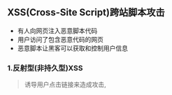 ## XSS(Cross-Site Script)跨站脚本攻击 ##
+ 有人向网页注入恶意脚本代码
+ 用户访问了包含恶意代码的网页
+ 恶意脚本让黑客可以获取和控制用户信息

### 1.反射型(非持久型)XSS ###
> 诱导用户点击链接来造成攻击,